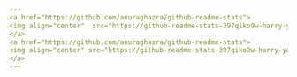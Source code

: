 ```yaml
---
<a href="https://github.com/anuraghazra/github-readme-stats">
<img align="center"  src="https://github-readme-stats-397qiko9w-harry-yates.vercel.app/api?username=Harry-Yates&show_icons=true&count_private=true&theme=transparent&title_color=601eff&text_color=601eff&icon_color=601eff&hide_border=false&border_color=faf3f1" width="500" height="auto"/> 
</a>
<a href="https://github.com/anuraghazra/github-readme-stats">
<img align="center" src="https://github-readme-stats-397qiko9w-harry-yates.vercel.app/api/top-langs/?username=Harry-Yates&layout=compact/&theme=transparent&title_color=601eff&text_color=601eff&icon_color=601eff&hide_border=false&border_color=faf3f1" width="241" height="auto"/>
</a>
---
```



